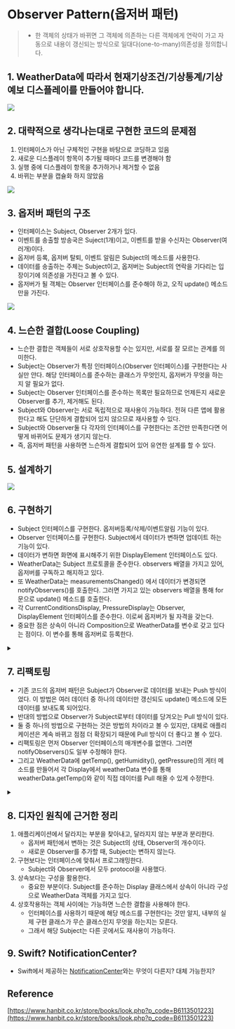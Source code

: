 # Observer Pattern(옵저버 패턴)
> - 한 객체의 상태가 바뀌면 그 객체에 의존하는 다른 객체에게 연락이 가고 자동으로 내용이 갱신되는 방식으로 일대다(one-to-many)의존성을 정의합니다.

## 1. WeatherData에 따라서 현재기상조건/기상통계/기상예보 디스플레이를 만들어야 합니다. 
				
![](https://velog.velcdn.com/images/dev_kickbell/post/4887f093-ccee-47c9-901a-754892e76024/image.png)				

## 2. 대략적으로 생각나는대로 구현한 코드의 문제점
1. 인터페이스가 아닌 구체적인 구현을 바탕으로 코딩하고 있음 
2. 새로운 디스플레이 항목이 추가될 때마다 코드를 변경해야 함
3. 실행 중에 디스플레이 항목을 추가하거나 제거할 수 없음 
4. 바뀌는 부분을 캡슐화 하지 않았음         
				
![](https://velog.velcdn.com/images/dev_kickbell/post/464b9864-2ade-4801-81ca-de4416e42402/image.png)           		


## 3. 옵저버 패턴의 구조 
- 인터페이스는 Subject, Observer 2개가 있다.
- 이벤트를 송출할 방송국은 Suject(1개)이고, 이벤트를 받을 수신자는 Observer(여러개)이다. 
- 옵저버 등록, 옵저버 탈퇴, 이벤트 알림은 Subject의 메소드를 사용한다. 
- 데이터를 송출하는 주체는 Subject이고, 옵저버는 Subject의 연락을 기다리는 입장이기에 의존성을 가진다고 볼 수 있다. 
- 옵저버가 될 객체는 Observer 인터페이스를 준수해야 하고, 오직 update() 메소드만을 가진다.
			
![](https://velog.velcdn.com/images/dev_kickbell/post/bd4585f0-56a0-45af-a0ad-b875d1b1c2d3/image.png)				

## 4. 느슨한 결합(Loose Coupling)
- 느슨한 결합은 객체들이 서로 상호작용할 수는 있지만, 서로를 잘 모르는 관계를 의미한다. 
- Subject는 Observer가 특정 인터페이스(Observer 인터페이스)를 구현한다는 사실만 안다. 해당 인터페이스를 준수하는 클래스가 무엇인지, 옵저버가 무엇을 하는지 알 필요가 없다. 
- Subject는 Observer 인터페이스를 준수하는 목록만 필요하므로 언제든지 새로운 Observer를 추가, 제거해도 된다. 
- Subject와 Observer는 서로 독립적으로 재사용이 가능하다. 전혀 다른 앱에 활용한다고 해도 단단하게 결합되어 있지 않으므로 재사용할 수 있다. 
- Subject와 Observer둘 다 각자의 인터페이스를 구현한다는 조건만 만족한다면 어떻게 바뀌어도 문제가 생기지 않는다. 
- 즉, 옵저버 패턴을 사용하면 느슨하게 결합되어 있어 유연한 설계를 할 수 있다. 

## 5. 설계하기 
			
![](https://velog.velcdn.com/images/dev_kickbell/post/e3fabcc7-f379-4e85-9825-054808227237/image.png)			

## 6. 구현하기 
- Subject 인터페이스를 구현한다. 옵저버등록/삭제/이벤트알림 기능이 있다. 
- Observer 인터페이스를 구현한다. Subject에서 데이터가 변하면 업데이트 하는 기능이 있다. 
- 데이터가 변하면 화면에 표시해주기 위한 DisplayElement 인터페이스도 있다. 
- WeatherData는 Subject 프로토콜을 준수한다. observers 배열을 가지고 있어, 옵저버를 구독하고 해지하고 있다. 
- 또 WeatherData는 measurementsChanged() 에서 데이터가 변경되면 notifyObservers()를 호출한다. 그러면 가지고 있는 observers 배열을 통해 for 문으로 update() 메소드를 호출한다. 
- 각 CurrentConditionsDisplay, PressureDisplay는 Observer, DisplayElement 인터페이스를 준수한다. 이로써 옵저버가 될 자격을 갖는다. 
- 중요한 점은 상속이 아니라 Composition으로 WeatherData를 변수로 갖고 있다는 점이다. 이 변수를 통해 옵저버로 등록한다. 			

<details>
  <summary><a href="https://github.com/kickbell/pb"></a></summary>
  <p>

```swift
protocol Subject {
    func registerObserver(ob: Observer)
    func removeObserver(ob: Observer)
    func notifyObservers()
}

protocol Observer {
    func update(_ temp: Float,_ humidity: Float,_ pressure: Float)
}

protocol DisplayElement {
    func display()
}
```
```swift
class WeatherData: Subject {
    
    // MARK: - Properties

    private var temp: Float? //기온
    private var humidity: Float? //습도
    private var pressure: Float? //압력
    private var observers: [String: Observer]
    
    init() {
        self.observers = [:]
    }
    
    // MARK: - Subject

    func registerObserver(ob: Observer) {
        observers[String(describing: ob.self)] = ob
        print("\(String(describing: ob.self))의 구독 등록되었습니다.")
    }
    
    func removeObserver(ob: Observer) {
        if let result = observers.removeValue(forKey: String(describing: ob.self)) {
            print("성공적으로 \(result)의 구독이 해지되었습니다.")
        } else {
            print("\(String(describing: ob.self))를 찾을 수 없습니다. 구독해지 요청이 실패했습니다.")
        }
    }
    
    func notifyObservers() {
        guard let temp = self.temp,
              let humidity = self.humidity,
              let pressure = self.pressure else { return }
        for observer in observers.values {
            observer.update(temp, humidity, pressure)
        }
    }
    
    
    // MARK: - 기온, 습도, 압력 데이터가 변경되면 호출되는 메소드

    func measurementsChanged() {
        notifyObservers()
    }
    
    // MARK: - 감지 센서로부터 데이터를 받아오는 부분
    
    func setMeasurements(_ temp: Float,_ humidity: Float,_ pressure: Float) {
        self.temp = temp
        self.humidity = humidity
        self.pressure = pressure
        measurementsChanged()
    }
}
```
```swift
class CurrentConditionsDisplay: Observer, DisplayElement {
    
    private var weatherData: WeatherData
    private var temp: Float?
    private var humidity: Float?
    
    init(_ weatherData: WeatherData) {
        self.weatherData = weatherData
        weatherData.registerObserver(ob: self)
    }
    
    func update(_ temp: Float, _ humidity: Float, _ pressure: Float) {
        self.temp = temp
        self.humidity = humidity
        display()
    }
    
    func display() {
        print("현재 상태: 온도 \(self.temp ?? 0.0)F, 습도 \(self.humidity ?? 0.0)%")
    }
}


class PressureDisplay: Observer, DisplayElement {
    
    let weatherData: WeatherData
    var pressure: Float?
    
    init(_ weatherData: WeatherData) {
        self.weatherData = weatherData
        weatherData.registerObserver(ob: self)
    }
    
    func update(_ temp: Float, _ humidity: Float, _ pressure: Float) {
        self.pressure = pressure
        display()
    }
    
    func display() {
        print("현재 기압: \(self.pressure ?? 0.0)hPa")
    }
}
```
```swift
let weatherData = WeatherData()

//구독 등록
let c = CurrentConditionsDisplay(weatherData)
let p = PressureDisplay(weatherData)

weatherData.setMeasurements(80, 65, 30)
weatherData.setMeasurements(82, 70, 29)
weatherData.setMeasurements(78, 90, 30)

//구독 해지
weatherData.removeObserver(ob: c)

weatherData.setMeasurements(88, 70, 25)
    
/*
ObserverPattern.CurrentConditionsDisplay의 구독 등록되었습니다.
ObserverPattern.PressureDisplay의 구독 등록되었습니다.
현재 상태: 온도 80.0F, 습도 65.0%
현재 기압: 30.0hPa
현재 상태: 온도 82.0F, 습도 70.0%
현재 기압: 29.0hPa
현재 상태: 온도 78.0F, 습도 90.0%
현재 기압: 30.0hPa
성공적으로 ObserverPattern.CurrentConditionsDisplay의 구독이 해지되었습니다.
현재 기압: 25.0hPa
Program ended with exit code: 0  
*/
```
  </p>
</details>


## 7. 리팩토링 
- 기존 코드의 옵저버 패턴은 Subject가 Observer로 데이터를 보내는 Push 방식이었다. 이 방법은 여러 데이터 중 하나의 데이터만 갱신되도 update() 메소드에 모든 데이터를 보내도록 되어있다. 
- 반대의 방법으로 Observer가 Subject로부터 데이터를 당겨오는 Pull 방식이 있다. 
- 둘 중 하나의 방법으로 구현하는 것은 방법의 차이라고 볼 수 있지만, 대체로 애플리케이션은 계속 바뀌고 점점 더 확장되기 때문에 Pull 방식이 더 좋다고 볼 수 있다. 
- 리팩토링은 먼저 Observer 인터페이스의 매개변수를 없앤다. 그러면 notifyObservers()도 일부 수정해야 한다. 
- 그리고 WeatherData에 getTemp(), getHumidity(), getPressure()의 게터 메소드를 만들어서 각 Display에서 weatherData 변수를 통해 weatherData.getTemp()와 같이 직접 데이터를 Pull 해올 수 있게 수정한다. 

<details>
  <summary><a href="https://github.com/kickbell/pb"></a></summary>
  <p>

```swift
protocol Subject {
    func registerObserver(ob: Observer)
    func removeObserver(ob: Observer)
    func notifyObservers()
}

protocol Observer {
    func update()
}
    
protocol DisplayElement {
    func display()
}
```
```swift
class WeatherData: Subject {
    
    // MARK: - Properties

    private var temp: Float? //기온
    private var humidity: Float? //습도
    private var pressure: Float? //압력
    private var observers: [String: Observer]
    
    init() {
        self.observers = [:]
    }
    
    // MARK: - Subject

    func registerObserver(ob: Observer) {
        observers[String(describing: ob.self)] = ob
        print("\(String(describing: ob.self))의 구독 등록되었습니다.")
    }
    
    func removeObserver(ob: Observer) {
        if let result = observers.removeValue(forKey: String(describing: ob.self)) {
            print("성공적으로 \(result)의 구독이 해지되었습니다.")
        } else {
            print("\(String(describing: ob.self))를 찾을 수 없습니다. 구독해지 요청이 실패했습니다.")
        }
    }
    
    func notifyObservers() {
        for observer in observers.values {
            observer.update()
        }
    }
    
    
    // MARK: - 기온, 습도, 압력 데이터가 변경되면 호출되는 메소드

    func measurementsChanged() {
        notifyObservers()
    }
    
    // MARK: - 감지 센서로부터 데이터를 받아오는 부분
    
    func setMeasurements(_ temp: Float,_ humidity: Float,_ pressure: Float) {
        self.temp = temp
        self.humidity = humidity
        self.pressure = pressure
        measurementsChanged()
    }
    
    func getTemp() -> Float {
        return self.temp ?? 0.0
    }
    
    func getHumidity() -> Float {
        return self.humidity ?? 0.0
    }
    
    func getPressure() -> Float {
        return self.pressure ?? 0.0
    }
}
```
```swift
class CurrentConditionsDisplay: Observer, DisplayElement {
    
    private var weatherData: WeatherData
    private var temp: Float?
    private var humidity: Float?
    
    init(_ weatherData: WeatherData) {
        self.weatherData = weatherData
        weatherData.registerObserver(ob: self)
    }
    
    func update() {
        self.temp = weatherData.getTemp()
        self.humidity = weatherData.getHumidity()
        display()
    }
    
    func display() {
        print("현재 상태: 온도 \(self.temp ?? 0.0)F, 습도 \(self.humidity ?? 0.0)%")
    }
}

class PressureDisplay: Observer, DisplayElement {
    
    let weatherData: WeatherData
    var pressure: Float?
    
    init(_ weatherData: WeatherData) {
        self.weatherData = weatherData
        weatherData.registerObserver(ob: self)
    }
    
    func update() {
        self.pressure = weatherData.getPressure()
        display()
    }
    
    func display() {
        print("현재 기압: \(self.pressure ?? 0.0)hPa")
    }
}
```
```swift
let weatherData = WeatherData()

//구독 등록
let c = CurrentConditionsDisplay(weatherData)
let p = PressureDisplay(weatherData)

weatherData.setMeasurements(80, 65, 30)
weatherData.setMeasurements(82, 70, 29)
weatherData.setMeasurements(78, 90, 30)

//구독 해지
weatherData.removeObserver(ob: c)

weatherData.setMeasurements(88, 70, 25)
    
/*
ObserverPattern.CurrentConditionsDisplay의 구독 등록되었습니다.
ObserverPattern.PressureDisplay의 구독 등록되었습니다.
현재 상태: 온도 80.0F, 습도 65.0%
현재 기압: 30.0hPa
현재 상태: 온도 82.0F, 습도 70.0%
현재 기압: 29.0hPa
현재 상태: 온도 78.0F, 습도 90.0%
현재 기압: 30.0hPa
성공적으로 ObserverPattern.CurrentConditionsDisplay의 구독이 해지되었습니다.
현재 기압: 25.0hPa
Program ended with exit code: 0  
*/
```
  </p>
</details>


## 8. 디자인 원칙에 근거한 정리 
1. 애플리케이션에서 달라지는 부분을 찾아내고, 달라지지 않는 부분과 분리한다.
	- 옵저버 패턴에서 변하는 것은 Subject의 상태, Observer의 개수이다. 
    - 새로운 Observer를 추가할 때, Subject는 변하지 않는다. 
2. 구현보다는 인터페이스에 맞춰서 프로그래밍한다.
	- Subject와 Observer에서 모두 protocol을 사용했다. 
3. 상속보다는 구성을 활용한다.
	- 중요한 부분이다. Subject를 준수하는 Display 클래스에서 상속이 아니라 구성으로 WeatherData 객체를 가지고 있다. 
4. 상호작용하는 객체 사이에는 가능하면 느슨한 결합을 사용해야 한다.
	- 인터페이스를 사용하기 때문에 해당 메소드를 구현한다는 것만 알지, 내부의 실제 구현 클래스가 무슨 클래스인지 무엇을 하는지는 모른다. 
    - 그래서 해당 Subject는 다른 곳에서도 재사용이 가능하다. 

## 9. Swift? NotificationCenter? 
- Swift에서 제공하는 [NotificationCenter](https://developer.apple.com/documentation/foundation/nsnotificationcenter)와는 무엇이 다른지? 대체 가능한지? 
## Reference 
[https://www.hanbit.co.kr/store/books/look.php?p_code=B6113501223](https://www.hanbit.co.kr/store/books/look.php?p_code=B6113501223)
